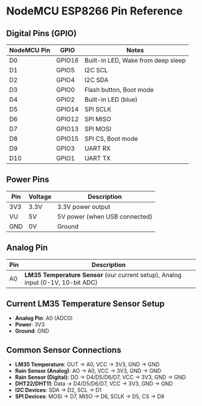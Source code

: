 # NodeMCU ESP8266 Pin Reference

## Digital Pins (GPIO)
| NodeMCU Pin | GPIO | Notes |
|-------------|------|-------|
| D0 | GPIO16 | Built-in LED, Wake from deep sleep |
| D1 | GPIO5  | I2C SCL |
| D2 | GPIO4  | I2C SDA |
| D3 | GPIO0  | Flash button, Boot mode |
| D4 | GPIO2  | Built-in LED (blue) |
| D5 | GPIO14 | SPI SCLK |
| D6 | GPIO12 | SPI MISO |
| D7 | GPIO13 | SPI MOSI |
| D8 | GPIO15 | SPI CS, Boot mode |
| D9 | GPIO3  | UART RX |
| D10| GPIO1  | UART TX |

## Power Pins
| Pin | Voltage | Description |
|-----|---------|-------------|
| 3V3 | 3.3V | 3.3V power output |
| VU  | 5V   | 5V power (when USB connected) |
| GND | 0V   | Ground |

## Analog Pin
| Pin | Description |
|-----|-------------|
| A0  | **LM35 Temperature Sensor** (our current setup), Analog input (0-1V, 10-bit ADC) |

## Current LM35 Temperature Sensor Setup
- **Analog Pin**: A0 (ADC0)
- **Power**: 3V3
- **Ground**: GND

## Common Sensor Connections
- **LM35 Temperature**: OUT → A0, VCC → 3V3, GND → GND
- **Rain Sensor (Analog)**: AO → A0, VCC → 3V3, GND → GND
- **Rain Sensor (Digital)**: DO → D4/D5/D6/D7, VCC → 3V3, GND → GND
- **DHT22/DHT11**: Data → D4/D5/D6/D7, VCC → 3V3, GND → GND
- **I2C Devices**: SDA → D2, SCL → D1
- **SPI Devices**: MOSI → D7, MISO → D6, SCLK → D5, CS → D8
